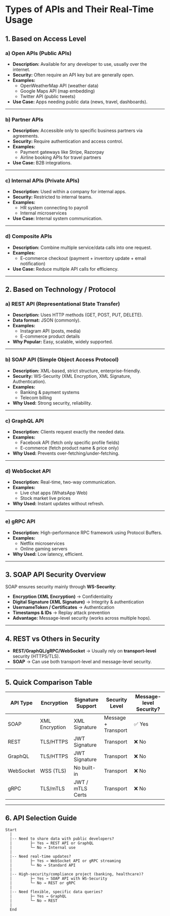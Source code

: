 # Types of APIs and Their Real-Time Usage

## 1. Based on Access Level

### a) Open APIs (Public APIs)
- **Description:** Available for any developer to use, usually over the internet.
- **Security:** Often require an API key but are generally open.
- **Examples:**
  - OpenWeatherMap API (weather data)
  - Google Maps API (map embedding)
  - Twitter API (public tweets)
- **Use Case:** Apps needing public data (news, travel, dashboards).

---

### b) Partner APIs
- **Description:** Accessible only to specific business partners via agreements.
- **Security:** Require authentication and access control.
- **Examples:**
  - Payment gateways like Stripe, Razorpay
  - Airline booking APIs for travel partners
- **Use Case:** B2B integrations.

---

### c) Internal APIs (Private APIs)
- **Description:** Used within a company for internal apps.
- **Security:** Restricted to internal teams.
- **Examples:**
  - HR system connecting to payroll
  - Internal microservices
- **Use Case:** Internal system communication.

---

### d) Composite APIs
- **Description:** Combine multiple service/data calls into one request.
- **Examples:**
  - E-commerce checkout (payment + inventory update + email notification)
- **Use Case:** Reduce multiple API calls for efficiency.

---

## 2. Based on Technology / Protocol

### a) REST API (Representational State Transfer)
- **Description:** Uses HTTP methods (GET, POST, PUT, DELETE).
- **Data format:** JSON (commonly).
- **Examples:**
  - Instagram API (posts, media)
  - E-commerce product details
- **Why Popular:** Easy, scalable, widely supported.

---

### b) SOAP API (Simple Object Access Protocol)
- **Description:** XML-based, strict structure, enterprise-friendly.
- **Security:** WS-Security (XML Encryption, XML Signature, Authentication).
- **Examples:**
  - Banking & payment systems
  - Telecom billing
- **Why Used:** Strong security, reliability.

---

### c) GraphQL API
- **Description:** Clients request exactly the needed data.
- **Examples:**
  - Facebook API (fetch only specific profile fields)
  - E-commerce (fetch product name & price only)
- **Why Used:** Prevents over-fetching/under-fetching.

---

### d) WebSocket API
- **Description:** Real-time, two-way communication.
- **Examples:**
  - Live chat apps (WhatsApp Web)
  - Stock market live prices
- **Why Used:** Instant updates without refresh.

---

### e) gRPC API
- **Description:** High-performance RPC framework using Protocol Buffers.
- **Examples:**
  - Netflix microservices
  - Online gaming servers
- **Why Used:** Low latency, efficient.

---

## 3. SOAP API Security Overview
SOAP ensures security mainly through **WS-Security**:
- **Encryption (XML Encryption)** → Confidentiality
- **Digital Signature (XML Signature)** → Integrity & authentication
- **UsernameToken / Certificates** → Authentication
- **Timestamps & IDs** → Replay attack prevention
- **Advantage:** Message-level security (works across multiple hops).

---

## 4. REST vs Others in Security
- **REST/GraphQL/gRPC/WebSocket** → Usually rely on **transport-level** security (HTTPS/TLS).
- **SOAP** → Can use both transport-level and message-level security.

---

## 5. Quick Comparison Table

| API Type      | Encryption        | Signature Support  | Security Level      | Message-level Security? |
|---------------|-------------------|--------------------|---------------------|--------------------------|
| SOAP          | XML Encryption    | XML Signature      | Message + Transport | ✅ Yes |
| REST          | TLS/HTTPS         | JWT Signature      | Transport           | ❌ No |
| GraphQL       | TLS/HTTPS         | JWT Signature      | Transport           | ❌ No |
| WebSocket     | WSS (TLS)         | No built-in        | Transport           | ❌ No |
| gRPC          | TLS/mTLS          | JWT / mTLS Certs   | Transport           | ❌ No |

---

## 6. API Selection Guide

```text
Start
  |
  |-- Need to share data with public developers?
  |        ├─ Yes → REST API or GraphQL
  |        └─ No → Internal use
  |
  |-- Need real-time updates?
  |        ├─ Yes → WebSocket API or gRPC streaming
  |        └─ No → Standard API
  |
  |-- High-security/compliance project (banking, healthcare)?
  |        ├─ Yes → SOAP API with WS-Security
  |        └─ No → REST or gRPC
  |
  |-- Need flexible, specific data queries?
  |        ├─ Yes → GraphQL
  |        └─ No → REST
  |
  End
